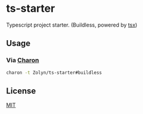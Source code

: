 # ts-starter

Typescript project starter. (Buildless, powered by [tsx](https://github.com/esbuild-kit/tsx))

## Usage

### Via [Charon](https://github.com/Zolyn/Charon)

```bash
charon -t Zolyn/ts-starter#buildless
```

## License

[MIT](LICENSE)
